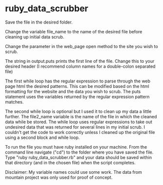 # ruby_data_scrubber

Save the file in the desired folder.

Change the variable file_name to the name of the desired file before cleaning up initial data scrub.

Change the parameter in the web_page open method to the site you wish to scrub.

The string in output.puts prints the first line of the file. Change this to your desired header (I recommend column names for a double-colon separated file)

The first while loop has the regular expression to parse through the web page html the desired patterns. This can be modified based on the html formatting for the website and the data you wish to scrub. The puts statement uses the variables returned by the regular expression pattern matches.

The second while loop is optional but I used it to clean up my data a little further. The file2_name variable is the name of the file in which the cleaned data while be stored. The while loop uses regular expressions to take out undesired data that was returned for several lines in my initial scrub. I couldn't get the code to work correctly unless I cleaned up the original file using a second block and while loop.

To run the file you must have ruby installed on your machine. From the command line navigate ("cd") to the folder where you have saved the file. Type "ruby ruby_data_scrubber.rb" and your data should be saved within that directory (and in the chosen file) when the script completes.

Disclaimer: My variable names could use some work. The data from mountain project was only used for proof of concept.
